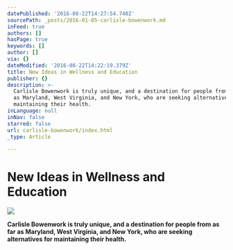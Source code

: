 ```yaml
---
datePublished: '2016-08-22T14:27:54.740Z'
sourcePath: _posts/2016-01-05-carlisle-bowenwork.md
inFeed: true
authors: []
hasPage: true
keywords: []
author: []
via: {}
dateModified: '2016-08-22T14:22:19.379Z'
title: New Ideas in Wellness and Education
publisher: {}
description: >-
  Carlisle Bowenwork is truly unique, and a destination for people from as far
  as Maryland, West Virginia, and New York, who are seeking alternatives for
  maintaining their health.
inLanguage: null
inNav: false
starred: false
url: carlisle-bowenwork/index.html
_type: Article

---
```

# New Ideas in Wellness and Education
![](https://the-grid-user-content.s3-us-west-2.amazonaws.com/27bf88cf-e21f-408f-8ab4-60726ec86462.jpg)

**Carlisle Bowenwork is truly unique, and a destination for people from as far as Maryland, West Virginia, and New York, who are seeking alternatives for maintaining their health.**
